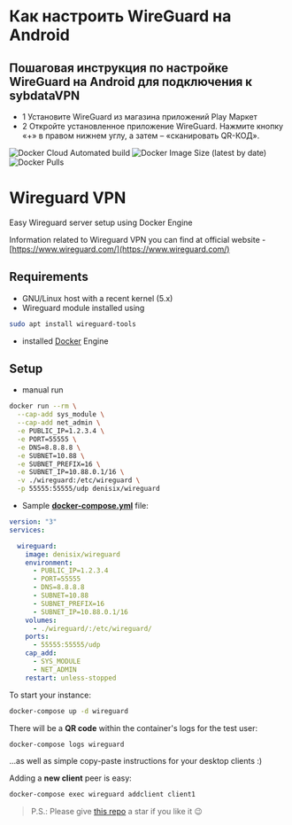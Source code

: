 # Как настроить WireGuard на Android
## Пошаговая инструкция по настройке WireGuard на Android для подключения к sybdataVPN
* 1 Установите WireGuard из магазина приложений Play Маркет 
* 2 Откройте установленное приложение WireGuard. Нажмите кнопку «+» в правом нижнем углу, а затем – «сканировать QR-КОД». 

![Docker Cloud Automated build](https://img.shields.io/docker/cloud/automated/denisix/wireguard?style=flat-square)
![Docker Image Size (latest by date)](https://img.shields.io/docker/image-size/denisix/wireguard?style=flat-square)
![Docker Pulls](https://img.shields.io/docker/pulls/denisix/wireguard?style=flat-square)

# Wireguard VPN

Easy Wireguard server setup using Docker Engine

Information related to Wireguard VPN you can find at official website - [https://www.wireguard.com/](https://www.wireguard.com/)

## Requirements

- GNU/Linux host with a recent kernel (5.x)
- Wireguard module installed using

```sh
sudo apt install wireguard-tools
```

- installed [Docker](https://docs.docker.com/engine/install/) Engine

## Setup

- manual run

```sh
docker run --rm \
  --cap-add sys_module \
  --cap-add net_admin \
  -e PUBLIC_IP=1.2.3.4 \
  -e PORT=55555 \
  -e DNS=8.8.8.8 \
  -e SUBNET=10.88 \
  -e SUBNET_PREFIX=16 \
  -e SUBNET_IP=10.88.0.1/16 \
  -v ./wireguard:/etc/wireguard \
  -p 55555:55555/udp denisix/wireguard
```

- Sample **[docker-compose.yml](https://raw.githubusercontent.com/denisix/wireguard/main/docker-compose.yml)** file:

```docker-compose.yml
version: "3"
services:

  wireguard:
    image: denisix/wireguard
    environment:
      - PUBLIC_IP=1.2.3.4
      - PORT=55555
      - DNS=8.8.8.8
      - SUBNET=10.88
      - SUBNET_PREFIX=16
      - SUBNET_IP=10.88.0.1/16
    volumes:
      - ./wireguard/:/etc/wireguard/
    ports:
      - 55555:55555/udp
    cap_add:
      - SYS_MODULE
      - NET_ADMIN
    restart: unless-stopped
```

To start your instance:

```sh
docker-compose up -d wireguard
```

There will be a **QR code** within the container's logs for the test user:

```sh
docker-compose logs wireguard
```

...as well as simple copy-paste instructions for your desktop clients :)

Adding a **new client** peer is easy:

```sh
docker-compose exec wireguard addclient client1
```

> P.S.: Please give [this repo](https://github.com/denisix/wireguard) a star if you like it :wink:

